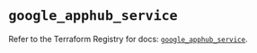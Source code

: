 # `google_apphub_service`

Refer to the Terraform Registry for docs: [`google_apphub_service`](https://registry.terraform.io/providers/hashicorp/google/6.49.3/docs/resources/apphub_service).
